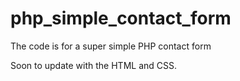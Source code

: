 # php_simple_contact_form
The code is for a super simple PHP contact form

Soon to update with the HTML and CSS.

